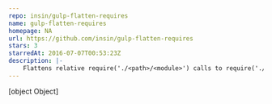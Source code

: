 ```yaml
---
repo: insin/gulp-flatten-requires
name: gulp-flatten-requires
homepage: NA
url: https://github.com/insin/gulp-flatten-requires
stars: 3
starredAt: 2016-07-07T00:53:23Z
description: |-
    Flattens relative require('./<path>/<module>') calls to require('./<module>')
---
```


[object Object]
